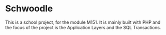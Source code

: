 Schwoodle
===
This is a school project, for the module M151. It is mainly built with PHP
and the focus of the project is the Application Layers and the SQL Transactions.
